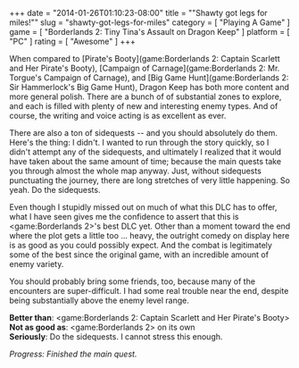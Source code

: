 +++
date = "2014-01-26T01:10:23-08:00"
title = "\"Shawty got legs for miles!\""
slug = "shawty-got-legs-for-miles"
category = [ "Playing A Game" ]
game = [ "Borderlands 2: Tiny Tina's Assault on Dragon Keep" ]
platform = [ "PC" ]
rating = [ "Awesome" ]
+++

When compared to [Pirate's Booty](game:Borderlands 2: Captain Scarlett and Her Pirate's Booty), [Campaign of Carnage](game:Borderlands 2: Mr. Torgue's Campaign of Carnage), and [Big Game Hunt](game:Borderlands 2: Sir Hammerlock's Big Game Hunt), Dragon Keep has both more content and more general polish.  There are a bunch of of substantial zones to explore, and each is filled with plenty of new and interesting enemy types.  And of course, the writing and voice acting is as excellent as ever.

There are also a ton of sidequests -- and you should absolutely do them.  Here's the thing: I didn't.  I wanted to run through the story quickly, so I didn't attempt any of the sidequests, and ultimately I realized that it would have taken about the same amount of time; because the main quests take you through almost the whole map anyway.  Just, without sidequests punctuating the journey, there are long stretches of very little happening.  So yeah.  Do the sidequests.

Even though I stupidly missed out on much of what this DLC has to offer, what I have seen gives me the confidence to assert that this is <game:Borderlands 2>'s best DLC yet.  Other than a moment toward the end where the plot gets a little too ... heavy, the outright comedy on display here is as good as you could possibly expect.  And the combat is legitimately some of the best since the original game, with an incredible amount of enemy variety.

You should probably bring some friends, too, because many of the encounters are super-difficult.  I had some real trouble near the end, despite being substantially above the enemy level range.

<b>Better than</b>: <game:Borderlands 2: Captain Scarlett and Her Pirate's Booty>  
<b>Not as good as</b>: <game:Borderlands 2> on its own  
<b>Seriously</b>: Do the sidequests.  I cannot stress this enough.

<i>Progress: Finished the main quest.</i>
